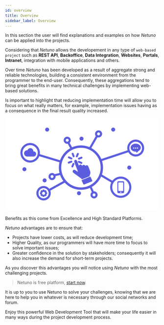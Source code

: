 ```yaml
---
id: overview
title: Overview
sidebar_label: Overview
---
```


In this section the user will find explanations and examples on how _Netuno_ can be applied into the projects.

Considering that _Netuno_ allows the developement in any type of `web-based project` such as **REST API**, **Backoffice**, **Data Integration**, **Websites**, **Portals**, **Intranet**, integration with mobile applications and others.

Over time _Netuno_ has been developed as a result of aggregate strong and reliable technologies, building a consistent environment from the programmer to the end-user. Consequently, these aggregations tend to bring great benefits in many technical challenges by implementing web-based solutions.

Is important to highlight that reducing implementation time will allow you to focus on what really matters, for example, implementation issues having as a consequence in the final result quality increased.

![Netuno & Web Solutions](/docs/assets/business/overview.svg "Netuno & Web Solutions.")

Benefits as this come from Excellence and High Standard Platforms.

_Netuno_ advantages are to ensure that:

- Projects have lower costs, as will reduce development time; 
- Higher Quality, as our programmers will have more time to focus to solve important issues;
- Greater confidence in the solution by stakeholders; consequently it will also increase the demand for short-term projects.

As you discover this advantages you will notice using _Netuno_ with the most challenging projects.

> Netuno is free platform, [start now](../installation/).

It is up to you to use Netuno to solve your challenges, knowing that we are here to help you in whatever is necessary through our social networks and forum.

Enjoy this powerful Web Development Tool that will make your life easier in many ways during the project development process.

